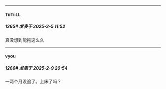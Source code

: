 ﻿
*****

####  TiiTiiLL  
##### 1265#       发表于 2025-2-5 11:52

真没想到能拖这么久

*****

####  vyou  
##### 1266#       发表于 2025-2-9 20:54

一两个月没追了。上床了吗？

